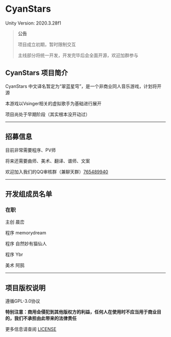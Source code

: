 # CyanStars
Unity Version: 2020.3.28f1

> **公告**
>
> 项目成立初期，暂时限制交互
>
> 主线部分将统一开发，开发完毕后会全面开源，欢迎加群参与

## CyanStars 项目简介

CyanStars 中文译名暂定为“翠蓝星穹”，是一个非商业同人音乐游戏，计划将开源

本游戏以Vsinger相关的虚拟歌手为基础进行展开

项目尚处于早期阶段（其实根本没开动过）

---

## 招募信息

目前非常需要程序、PV师

将来还需要曲师、美术、翻译、谱师、文案

欢迎加入我们的QQ审核群（兼聊天群）[765489940](https://jq.qq.com/?_wv=1027&k=R1LqP8jd)

---

## 开发组成员名单

### 在职

主创 晨峦

程序 memorydream

程序 自然妙有猫仙人

程序 Ybr

美术 阿鹄

---

## 项目版权说明

遵循GPL-3.0协议

**特别注意：商用会侵犯到其他版权方的利益，任何人在使用时不应当用于商业目的，我们不承担由此带来的法律责任**

更多信息请查阅 [LICENSE](https://github.com/Chen-Luan/CyanStars/blob/main/LICENSE)
